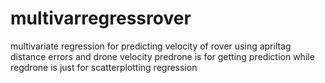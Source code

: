 # multivarregressrover
multivariate regression for predicting velocity of rover using apriltag distance errors and drone velocity
predrone is for getting prediction while regdrone is just for scatterplotting regression
